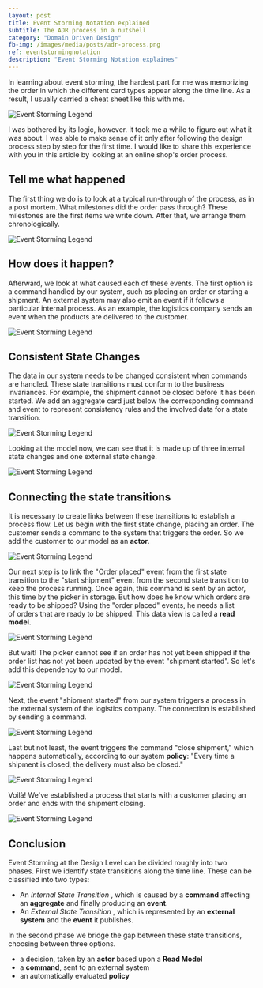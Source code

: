 ```yaml
---
layout: post
title: Event Storming Notation explained
subtitle: The ADR process in a nutshell
category: "Domain Driven Design"
fb-img: /images/media/posts/adr-process.png
ref: eventstormingnotation
description: "Event Storming Notation explaines"
---
```


In learning about event storming, the hardest part for me was memorizing the order in which the different card types appear along the time line. As a result, I usually carried a cheat sheet like this with me.

![Event Storming Legend](images/postinline/posts/Event-storming-elements-legend.excalidraw.png)

I was bothered by its logic, however. It took me a while to figure out what it was about. I was able to make sense of it only after following the design process step by step for the first time. I would like to share this experience with you in this article by looking at an online shop's order process.

## Tell me what happened

The first thing we do is to look at a typical run-through of the process, as in a post mortem. What milestones did the order pass through? These milestones are the first items we write down. After that, we arrange them chronologically.

![Event Storming Legend](images/postinline/posts/Event-storming-elements-example-step1.excalidraw.png)

## How does it happen?

Afterward, we look at what caused each of these events. The first option is a command handled by our system, such as placing an order or starting a shipment. An external system may also emit an event if it follows a particular internal process. As an example, the logistics company sends an event when the products are delivered to the customer.

![Event Storming Legend](images/postinline/posts/Event-storming-elements-step2.excalidraw.png)

## Consistent State Changes

The data in our system needs to be changed consistent when commands are handled. These state transitions must conform to the business invariances. For example, the shipment cannot be closed before it has been started. We add an aggregate card just below the corresponding command and event to represent consistency rules and the involved data for a state transition.

![Event Storming Legend](images/postinline/posts/Event-storming-elements-step3.excalidraw.png)

Looking at the model now, we can see that it is made up of three internal state changes and one external state change.

![Event Storming Legend](images/postinline/posts/Event-storming-elements-step3-1.excalidraw.png)

## Connecting the state transitions

It is necessary to create links between these transitions to establish a process flow. Let us begin with the first state change, placing an order. The customer sends a command to the system that triggers the order. So we add the customer to our model as an **actor**.

![Event Storming Legend](images/postinline/posts/Event-storming-elements-actor.excalidraw.png)

Our next step is to link the "Order placed" event from the first state transition to the "start shipment" event from the second state transition to keep the process running. Once again, this command is sent by an actor, this time by the picker in storage. But how does he know which orders are ready to be shipped? Using the "order placed" events, he needs a list of orders that are ready to be shipped. This data view is called a **read model**.

![Event Storming Legend](images/postinline/posts/Event-storming-elements-readmodel.excalidraw.png)

But wait! The picker cannot see if an order has not yet been shipped if the order list has not yet been updated by the event "shipment started". So let's add this dependency to our model.

![Event Storming Legend](images/postinline/posts/Event-storming-elements-readmodel-2.excalidraw.png)

Next, the event "shipment started" from our system triggers a process in the external system of the logistics company. The connection is established by sending a command.

![Event Storming Legend](images/postinline/posts/Event-storming-elements-externalcommand.excalidraw.png)

Last but not least, the event triggers the command "close shipment," which happens automatically, according to our system **policy**: "Every time a shipment is closed, the delivery must also be closed."

![Event Storming Legend](images/postinline/posts/Event-storming-elements-policy.excalidraw.png)

Voilà! We've established a process that starts with a customer placing an order and ends with the shipment closing.

![Event Storming Legend](images/postinline/posts/Event-storming-elements-example.excalidraw.png)

## Conclusion

Event Storming at the Design Level can be divided roughly into two phases. First we identify state transitions along the time line. These can be classified into two types:

- An  _Internal State Transition_ , which is caused by a **command** affecting an **aggregate** and finally producing an **event**.
- An _External State Transition_ , which is represented by an **external system** and the **event** it publishes.

In the second phase we bridge the gap between these state transitions, choosing between three options.

- a decision, taken by an **actor** based upon a **Read Model** 
- a **command**, sent to an external system
- an automatically evaluated **policy** 
